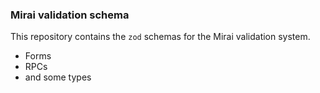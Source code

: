 ### Mirai validation schema

This repository contains the `zod` schemas for the Mirai validation system.
- Forms
- RPCs
- and some types